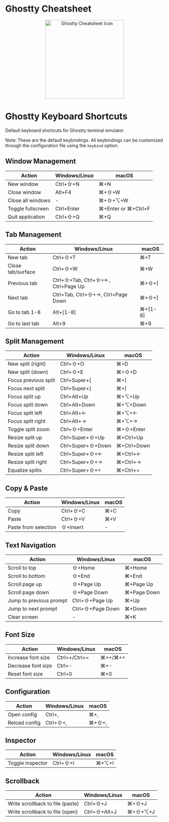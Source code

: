 # Ghostty Cheatsheet

<p align="center"><img src="/assets/extension-icon.png" alt="Ghostty Cheatsheet Icon" width="250"/></p>

# Ghostty Keyboard Shortcuts

Default keyboard shortcuts for Ghostty terminal emulator

Note: These are the default keybindings. All keybindings can be customized through the configuration file using the `keybind` option.

## Window Management

| Action            | Windows/Linux | macOS               |
| ----------------- | ------------- | ------------------- |
| New window        | Ctrl+⇧+N      | ⌘+N                 |
| Close window      | Alt+F4        | ⌘+⇧+W               |
| Close all windows | -             | ⌘+⇧+⌥+W             |
| Toggle fullscreen | Ctrl+Enter    | ⌘+Enter or ⌘+Ctrl+F |
| Quit application  | Ctrl+⇧+Q      | ⌘+Q                 |

## Tab Management

| Action            | Windows/Linux                      | macOS   |
| ----------------- | ---------------------------------- | ------- |
| New tab           | Ctrl+⇧+T                           | ⌘+T     |
| Close tab/surface | Ctrl+⇧+W                           | ⌘+W     |
| Previous tab      | Ctrl+⇧+Tab, Ctrl+⇧+←, Ctrl+Page Up | ⌘+⇧+[   |
| Next tab          | Ctrl+Tab, Ctrl+⇧+→, Ctrl+Page Down | ⌘+⇧+]   |
| Go to tab 1-8     | Alt+[1-8]                          | ⌘+[1-8] |
| Go to last tab    | Alt+9                              | ⌘+9     |

## Split Management

| Action               | Windows/Linux     | macOS       |
| -------------------- | ----------------- | ----------- |
| New split (right)    | Ctrl+⇧+O          | ⌘+D         |
| New split (down)     | Ctrl+⇧+E          | ⌘+⇧+D       |
| Focus previous split | Ctrl+Super+[      | ⌘+[         |
| Focus next split     | Ctrl+Super+]      | ⌘+]         |
| Focus split up       | Ctrl+Alt+Up       | ⌘+⌥+Up      |
| Focus split down     | Ctrl+Alt+Down     | ⌘+⌥+Down    |
| Focus split left     | Ctrl+Alt+←        | ⌘+⌥+←       |
| Focus split right    | Ctrl+Alt+→        | ⌘+⌥+→       |
| Toggle split zoom    | Ctrl+⇧+Enter      | ⌘+⇧+Enter   |
| Resize split up      | Ctrl+Super+⇧+Up   | ⌘+Ctrl+Up   |
| Resize split down    | Ctrl+Super+⇧+Down | ⌘+Ctrl+Down |
| Resize split left    | Ctrl+Super+⇧+←    | ⌘+Ctrl+←    |
| Resize split right   | Ctrl+Super+⇧+→    | ⌘+Ctrl+→    |
| Equalize splits      | Ctrl+Super+⇧+=    | ⌘+Ctrl+=    |

## Copy & Paste

| Action               | Windows/Linux | macOS |
| -------------------- | ------------- | ----- |
| Copy                 | Ctrl+⇧+C      | ⌘+C   |
| Paste                | Ctrl+⇧+V      | ⌘+V   |
| Paste from selection | ⇧+Insert      | -     |

## Text Navigation

| Action                  | Windows/Linux    | macOS       |
| ----------------------- | ---------------- | ----------- |
| Scroll to top           | ⇧+Home           | ⌘+Home      |
| Scroll to bottom        | ⇧+End            | ⌘+End       |
| Scroll page up          | ⇧+Page Up        | ⌘+Page Up   |
| Scroll page down        | ⇧+Page Down      | ⌘+Page Down |
| Jump to previous prompt | Ctrl+⇧+Page Up   | ⌘+Up        |
| Jump to next prompt     | Ctrl+⇧+Page Down | ⌘+Down      |
| Clear screen            | -                | ⌘+K         |

## Font Size

| Action             | Windows/Linux | macOS   |
| ------------------ | ------------- | ------- |
| Increase font size | Ctrl++/Ctrl+= | ⌘++/⌘+= |
| Decrease font size | Ctrl+-        | ⌘+-     |
| Reset font size    | Ctrl+0        | ⌘+0     |

## Configuration

| Action        | Windows/Linux | macOS |
| ------------- | ------------- | ----- |
| Open config   | Ctrl+,        | ⌘+,   |
| Reload config | Ctrl+⇧+,      | ⌘+⇧+, |

## Inspector

| Action           | Windows/Linux | macOS |
| ---------------- | ------------- | ----- |
| Toggle inspector | Ctrl+⇧+I      | ⌘+⌥+I |

## Scrollback

| Action                           | Windows/Linux | macOS   |
| -------------------------------- | ------------- | ------- |
| Write scrollback to file (paste) | Ctrl+⇧+J      | ⌘+⇧+J   |
| Write scrollback to file (open)  | Ctrl+⇧+Alt+J  | ⌘+⇧+⌥+J |
